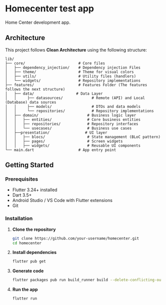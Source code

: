 # Homecenter test app

Home Center development app.

## Architecture

This project follows **Clean Architecture** using the following structure:

```
lib/
├── core/                        # Core files
│   ├── dependency_injection/    # Dependency injection Files
│   ├── theme/                   # Theme for visual colors
│   ├── utils/                   # Utility files (handlers)
│   └── widgets/                 # Repository implementations
├── features/                    # Features Folder (The features follows the next structure)
│   ├── data/                   # Data Layer
│   │     ├── datasources/             # Remote (API) and Local (Database) data sources
│   │     ├── models/                  # DTOs and data models
│   │     └── repositories/            # Repository implementations
│   ├── domain/                      # Business logic layer
│   │   ├── entities/                # Core business entities
│   │   ├── repositories/            # Repository interfaces
│   │   └── usecases/                # Business use cases
│   ├──presentation/                # UI layer
│   │   ├── blocs/                   # State management (BLoC pattern)
│   │   ├── pages/                   # Screen widgets
│   │   ├── widgets/                 # Reusable UI components
└── main.dart                    # App entry point
```

## Getting Started

### Prerequisites
- Flutter 3.24+ installed
- Dart 3.5+
- Android Studio / VS Code with Flutter extensions
- Git

### Installation

1. **Clone the repository**
   ```bash
   git clone https://github.com/your-username/homecenter.git
   cd homecenter
   ```

2. **Install dependencies**
   ```bash
   flutter pub get
   ```

3. **Generate code**
   ```bash
   flutter packages pub run build_runner build --delete-conflicting-outputs
   ```

4. **Run the app**
   ```bash
   flutter run
   ```
